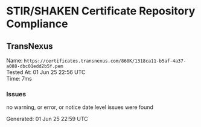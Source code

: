 # STIR/SHAKEN Certificate Repository Compliance

## TransNexus

Name: `https://certificates.transnexus.com/860K/1318ca11-b5af-4a37-a088-dbc01edd2b5f.pem`\
Tested At: 01 Jun 25 22:56 UTC\
Time: 7ms

### Issues

no warning, or error, or notice date level issues were found

Generated: 01 Jun 25 22:59 UTC